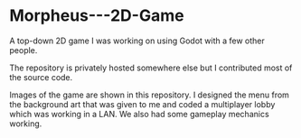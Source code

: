 # Morpheus---2D-Game
A top-down 2D game I was working on using Godot with a few other people. 

The repository is privately hosted somewhere else but I contributed most of the source code.

Images of the game are shown in this repository. I designed the menu from the background art that was
given to me and coded a multiplayer lobby which was working in a LAN. We also had some gameplay
mechanics working.
